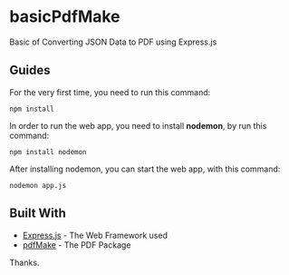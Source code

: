 # basicPdfMake
Basic of Converting JSON Data to PDF using Express.js

## Guides
For the very first time, you need to run this command:
```
npm install
```

In order to run the web app, you need to install **nodemon**, by run this command:
```
npm install nodemon
```

After installing nodemon, you can start the web app, with this command:
```
nodemon app.js
```

## Built With

* [Express.js](https://expressjs.com/) - The Web Framework used
* [pdfMake](http://pdfmake.org/) - The PDF Package

Thanks.
